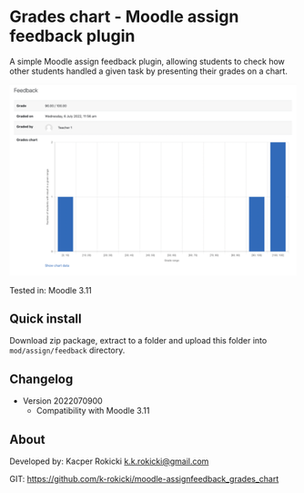 # Grades chart - Moodle assign feedback plugin

A simple Moodle assign feedback plugin,
allowing students to check how other students
handled a given task by presenting their grades on a chart.

![Grades chart preview](./preview.png)

Tested in: Moodle 3.11

## Quick install

Download zip package, extract to a folder and upload this folder
into `mod/assign/feedback` directory.

## Changelog

- Version 2022070900
    - Compatibility with Moodle 3.11

## About

Developed by: Kacper Rokicki <k.k.rokicki@gmail.com>

GIT: https://github.com/k-rokicki/moodle-assignfeedback_grades_chart
